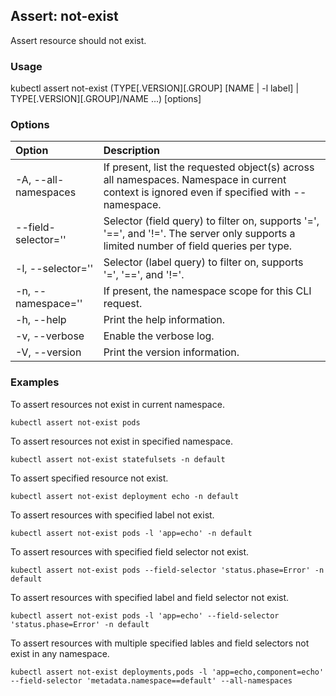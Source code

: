 ## Assert: not-exist

Assert resource should not exist.

### Usage

kubectl assert not-exist (TYPE[.VERSION][.GROUP] [NAME | -l label] | TYPE[.VERSION][.GROUP]/NAME ...) [options]

### Options

| Option                  | Description
|:------------------------|:-----------
| -A, --all-namespaces    | If present, list the requested object(s) across all namespaces. Namespace in current context is ignored even if specified with --namespace.
|     --field-selector='' | Selector (field query) to filter on, supports '=', '==', and '!='. The server only supports a limited number of field queries per type.
| -l, --selector=''       | Selector (label query) to filter on, supports '=', '==', and '!='.
| -n, --namespace=''      | If present, the namespace scope for this CLI request.
| -h, --help              | Print the help information.
| -v, --verbose           | Enable the verbose log.
| -V, --version           | Print the version information.

### Examples

To assert resources not exist in current namespace.
```shell
kubectl assert not-exist pods
```

To assert resources not exist in specified namespace.
```shell
kubectl assert not-exist statefulsets -n default
```

To assert specified resource not exist.
```shell
kubectl assert not-exist deployment echo -n default
```

To assert resources with specified label not exist.
```shell
kubectl assert not-exist pods -l 'app=echo' -n default
```

To assert resources with specified field selector not exist.
```shell
kubectl assert not-exist pods --field-selector 'status.phase=Error' -n default
```

To assert resources with specified label and field selector not exist.
```shell
kubectl assert not-exist pods -l 'app=echo' --field-selector 'status.phase=Error' -n default
```

To assert resources with multiple specified lables and field selectors not exist in any namespace.
```shell
kubectl assert not-exist deployments,pods -l 'app=echo,component=echo' --field-selector 'metadata.namespace==default' --all-namespaces
```